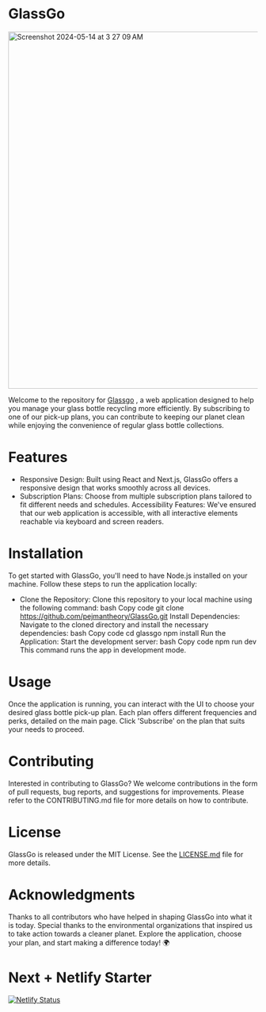 # GlassGo

<img width="720" alt="Screenshot 2024-05-14 at 3 27 09 AM" src="https://github.com/pejmantheory/GlassGo/assets/81389644/f20a7f45-7b9f-4177-9063-5c8e1a545904">


Welcome to the repository for [Glassgo](https://glassgo.io)
, a web application designed to help you manage your glass bottle recycling more efficiently. By subscribing to one of our pick-up plans, you can contribute to keeping our planet clean while enjoying the convenience of regular glass bottle collections.

# Features
* Responsive Design: Built using React and Next.js, GlassGo offers a responsive design that works smoothly across all devices.
* Subscription Plans: Choose from multiple subscription plans tailored to fit different needs and schedules.
Accessibility Features: We've ensured that our web application is accessible, with all interactive elements reachable via keyboard and screen readers.
# Installation
To get started with GlassGo, you'll need to have Node.js installed on your machine. Follow these steps to run the application locally:

* Clone the Repository: Clone this repository to your local machine using the following command:
bash
Copy code
git clone https://github.com/pejmantheory/GlassGo.git
Install Dependencies: Navigate to the cloned directory and install the necessary dependencies:
bash
Copy code
cd glassgo
npm install
Run the Application: Start the development server:
bash
Copy code
npm run dev
This command runs the app in development mode.
# Usage
Once the application is running, you can interact with the UI to choose your desired glass bottle pick-up plan. Each plan offers different frequencies and perks, detailed on the main page. Click 'Subscribe' on the plan that suits your needs to proceed.

# Contributing
Interested in contributing to GlassGo? We welcome contributions in the form of pull requests, bug reports, and suggestions for improvements. Please refer to the CONTRIBUTING.md file for more details on how to contribute.

# License
GlassGo is released under the MIT License. See the [LICENSE.md](./LICENSE.md) file for more details.

# Acknowledgments
Thanks to all contributors who have helped in shaping GlassGo into what it is today.
Special thanks to the environmental organizations that inspired us to take action towards a cleaner planet.
Explore the application, choose your plan, and start making a difference today! 🌍

# Next + Netlify Starter

[![Netlify Status](https://api.netlify.com/api/v1/badges/46648482-644c-4c80-bafb-872057e51b6b/deploy-status)](https://app.netlify.com/sites/next-dev-starter/deploys)
